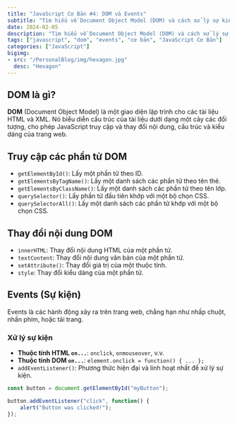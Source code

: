 ```yaml
---
title: "JavaScript Cơ Bản #4: DOM và Events"
subtitle: "Tìm hiểu về Document Object Model (DOM) và cách xử lý sự kiện trong JavaScript"
date: 2024-02-05
description: "Tìm hiểu về Document Object Model (DOM) và cách xử lý sự kiện trong JavaScript"
tags: ["javascript", "dom", "events", "cơ bản", "JavaScript Cơ Bản"]
categories: ["JavaScript"]
bigimg:
- src: "/PersonalBlog/img/hexagon.jpg"
  desc: "Hexagon"
---
```


## DOM là gì?

**DOM** (Document Object Model) là một giao diện lập trình cho các tài liệu HTML và XML. Nó biểu diễn cấu trúc của tài liệu dưới dạng một cây các đối tượng, cho phép JavaScript truy cập và thay đổi nội dung, cấu trúc và kiểu dáng của trang web.

## Truy cập các phần tử DOM

- `getElementById()`: Lấy một phần tử theo ID.
- `getElementsByTagName()`: Lấy một danh sách các phần tử theo tên thẻ.
- `getElementsByClassName()`: Lấy một danh sách các phần tử theo tên lớp.
- `querySelector()`: Lấy phần tử đầu tiên khớp với một bộ chọn CSS.
- `querySelectorAll()`: Lấy một danh sách các phần tử khớp với một bộ chọn CSS.

## Thay đổi nội dung DOM

- `innerHTML`: Thay đổi nội dung HTML của một phần tử.
- `textContent`: Thay đổi nội dung văn bản của một phần tử.
- `setAttribute()`: Thay đổi giá trị của một thuộc tính.
- `style`: Thay đổi kiểu dáng của một phần tử.

## Events (Sự kiện)

Events là các hành động xảy ra trên trang web, chẳng hạn như nhấp chuột, nhấn phím, hoặc tải trang.

### Xử lý sự kiện

- **Thuộc tính HTML `on...`**: `onclick`, `onmouseover`, v.v.
- **Thuộc tính DOM `on...`**: `element.onclick = function() { ... };`
- `addEventListener()`: Phương thức hiện đại và linh hoạt nhất để xử lý sự kiện.

```javascript
const button = document.getElementById("myButton");

button.addEventListener("click", function() {
    alert("Button was clicked!");
});
```
